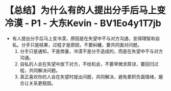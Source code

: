 # 【总结】为什么有的人提出分手后马上变冷漠 - P1 - 大东Kevin - BV1Eo4y1T7jb

-   有人提出分手后马上变冷漠，原因是在失望中不与对方沟通，变得理智和自私。分手只是结果，过程才是原因，不要糾纏，要共同面对问题。
    1.  分手只是通知，不是商量，冷漠不是分手造成的，而是在失望中不与对方沟通。
    2.  自私的人会在失望中放下对方，不给机会，不要卑微求原谅，要回归过程，共同解决问题。
    3.  真正喜欢你的人会在失望时提出问题，共同解决，避免累积负面情绪，磨合让关系更稳固。